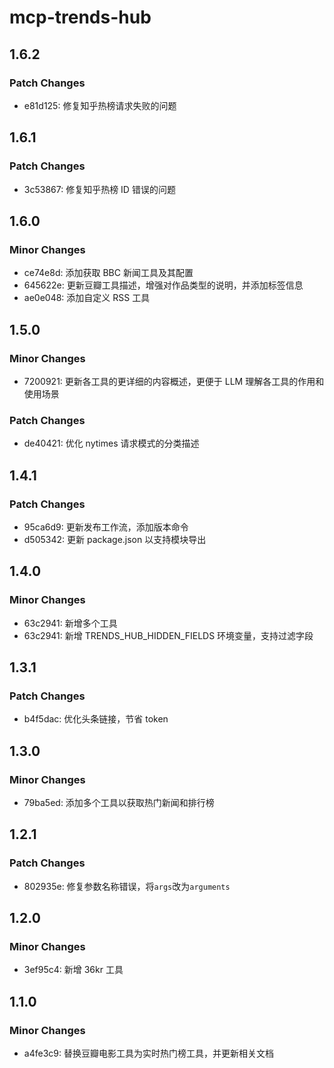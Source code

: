 # mcp-trends-hub

## 1.6.2

### Patch Changes

- e81d125: 修复知乎热榜请求失败的问题

## 1.6.1

### Patch Changes

- 3c53867: 修复知乎热榜 ID 错误的问题

## 1.6.0

### Minor Changes

- ce74e8d: 添加获取 BBC 新闻工具及其配置
- 645622e: 更新豆瓣工具描述，增强对作品类型的说明，并添加标签信息
- ae0e048: 添加自定义 RSS 工具

## 1.5.0

### Minor Changes

- 7200921: 更新各工具的更详细的内容概述，更便于 LLM 理解各工具的作用和使用场景

### Patch Changes

- de40421: 优化 nytimes 请求模式的分类描述

## 1.4.1

### Patch Changes

- 95ca6d9: 更新发布工作流，添加版本命令
- d505342: 更新 package.json 以支持模块导出

## 1.4.0

### Minor Changes

- 63c2941: 新增多个工具
- 63c2941: 新增 TRENDS_HUB_HIDDEN_FIELDS 环境变量，支持过滤字段

## 1.3.1

### Patch Changes

- b4f5dac: 优化头条链接，节省 token

## 1.3.0

### Minor Changes

- 79ba5ed: 添加多个工具以获取热门新闻和排行榜

## 1.2.1

### Patch Changes

- 802935e: 修复参数名称错误，将`args`改为`arguments`

## 1.2.0

### Minor Changes

- 3ef95c4: 新增 36kr 工具

## 1.1.0

### Minor Changes

- a4fe3c9: 替换豆瓣电影工具为实时热门榜工具，并更新相关文档
